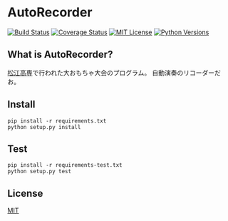 # AutoRecorder
[![Build Status](https://travis-ci.org/utam0k/autoRecorder.svg?branch=master)](https://travis-ci.org/utam0k/autoRecorder)
[![Coverage Status](https://coveralls.io/repos/github/utam0k/autoRecorder/badge.svg?branch=master)](https://coveralls.io/github/utam0k/autoRecorder?branch=master)
[![MIT License](http://img.shields.io/badge/license-MIT-blue.svg?style=flat)](https://github.com/utam0k/autoRecorder/blob/master/LICENSE.txt)
[![Python Versions](https://img.shields.io/badge/python-3.3%2C%203.4%2C%203.5%2C%203.6-blue.svg)](https://www.python.org)

## What is AutoRecorder?
[松江高専](http://www.matsue-ct.ac.jp "松江高専")で行われた大おもちゃ大会のプログラム。
自動演奏のリコーダーだお。

## Install
```
pip install -r requirements.txt
python setup.py install
```

## Test
```
pip install -r requirements-test.txt
python setup.py test
```

## License
[MIT](https://github.com/utam0k/autoRecorder/blob/master/LICENSE.txt)
